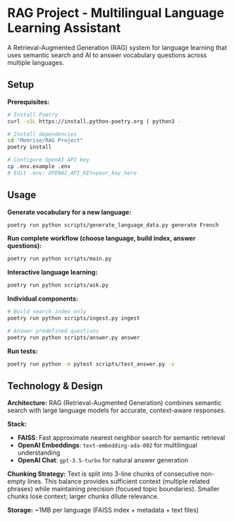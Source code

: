 # RAG Project - Multilingual Language Learning Assistant

A Retrieval-Augmented Generation (RAG) system for language learning that uses semantic search and AI to answer vocabulary questions across multiple languages.

## Setup

**Prerequisites:**
```bash
# Install Poetry
curl -sSL https://install.python-poetry.org | python3 -

# Install dependencies
cd "Memrise/RAG Project"
poetry install

# Configure OpenAI API key
cp .env.example .env
# Edit .env: OPENAI_API_KEY=your_key_here
```

## Usage

**Generate vocabulary for a new language:**
```bash
poetry run python scripts/generate_language_data.py generate French
```

**Run complete workflow (choose language, build index, answer questions):**
```bash
poetry run python scripts/main.py
```

**Interactive language learning:**
```bash
poetry run python scripts/ask.py
```

**Individual components:**
```bash
# Build search index only
poetry run python scripts/ingest.py ingest

# Answer predefined questions
poetry run python scripts/answer.py answer
```

**Run tests:**
```bash
poetry run python -m pytest scripts/test_answer.py -v
```

## Technology & Design

**Architecture:** RAG (Retrieval-Augmented Generation) combines semantic search with large language models for accurate, context-aware responses.

**Stack:**
- **FAISS**: Fast approximate nearest neighbor search for semantic retrieval
- **OpenAI Embeddings**: `text-embedding-ada-002` for multilingual understanding
- **OpenAI Chat**: `gpt-3.5-turbo` for natural answer generation

**Chunking Strategy:** Text is split into 3-line chunks of consecutive non-empty lines. This balance provides sufficient context (multiple related phrases) while maintaining precision (focused topic boundaries). Smaller chunks lose context; larger chunks dilute relevance.

**Storage:** ~1MB per language (FAISS index + metadata + text files) 